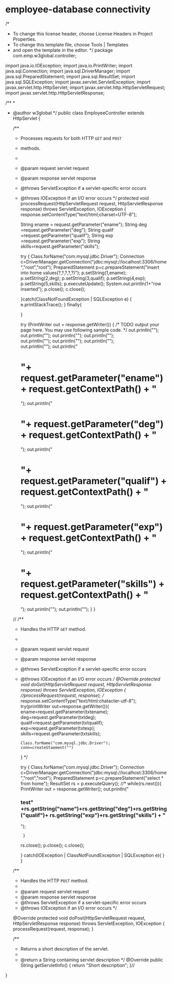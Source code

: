 # employee-database connectivity
  
  /*
 * To change this license header, choose License Headers in Project Properties.
 * To change this template file, choose Tools | Templates
 * and open the template in the editor.
 */
package com.emp.w3global.controller;

import java.io.IOException;
import java.io.PrintWriter;
import java.sql.Connection;
import java.sql.DriverManager;
import java.sql.PreparedStatement;
import java.sql.ResultSet;
import java.sql.SQLException;
import javax.servlet.ServletException;
import javax.servlet.http.HttpServlet;
import javax.servlet.http.HttpServletRequest;
import javax.servlet.http.HttpServletResponse;

/**
 *
 * @author w3global
 */
public class EmployeeController extends HttpServlet {

    /**
     * Processes requests for both HTTP <code>GET</code> and <code>POST</code>
     * methods.
     *
     * @param request servlet request
     * @param response servlet response
     * @throws ServletException if a servlet-specific error occurs
     * @throws IOException if an I/O error occurs
     */
    protected void processRequest(HttpServletRequest request, HttpServletResponse response)
            throws ServletException, IOException {
        response.setContentType("text/html;charset=UTF-8");
        
       String ename =  request.getParameter("ename");
       String deg  =request.getParameter("deg");
       String qualif =request.getParameter("qualif");
       String exp =request.getParameter("exp");
       String skills=request.getParameter("skills");
       
       try
        {
            Class.forName("com.mysql.jdbc.Driver");
            Connection c=DriverManager.getConnection("jdbc:mysql://localhost:3306/home","root","root");
            PreparedStatement p=c.prepareStatement("insert into home values(?,?,?,?,?)");
            p.setString(1,ename);
            p.setString(2,deg);
            p.setString(3,qualif);
            p.setString(4,exp);
            p.setString(5,skills);
            p.executeUpdate();
            System.out.println(1+"row inserted");
            p.close();
            c.close();
            
        }catch(ClassNotFoundException | SQLException e)
        {
                   e.printStackTrace();
        }
       finally{
        
            
       }
        
        
        
        try (PrintWriter out = response.getWriter()) {
            /* TODO output your page here. You may use following sample code. */
            out.println("<!DOCTYPE html>");
            out.println("<html>");
            out.println("<head>");
            out.println("<title>Servlet EmployeeController</title>");            
            out.println("</head>");
            out.println("<head>");
            out.println("<title>Servlet EmployeeController</title>");            
            out.println("<body>");
            out.println("<h1>"+ request.getParameter("ename") + request.getContextPath() + "</h1>");
             out.println("<h1> "+ request.getParameter("deg") + request.getContextPath() + "</h1>");
             out.println("<h1> "+ request.getParameter("qualif") + request.getContextPath() + "</h1>");
              out.println("<h1> "+ request.getParameter("exp") + request.getContextPath() + "</h1>");
               out.println("<h1> "+ request.getParameter("skills") + request.getContextPath() + "</h1>");
            out.println("</body>");
            out.println("</html>");
        }
    }
    
    

    // <editor-fold defaultstate="collapsed" desc="HttpServlet methods. Click on the + sign on the left to edit the code.">
    /**
     * Handles the HTTP <code>GET</code> method.
     *
     * @param request servlet request
     * @param response servlet response
     * @throws ServletException if a servlet-specific error occurs
     * @throws IOException if an I/O error occurs
     */
    @Override
    protected void doGet(HttpServletRequest request, HttpServletResponse response)
            throws ServletException, IOException {
        //processRequest(request, response);
        /*
        response.setContentType("text/html:chatacter-utf-8");
        try(printWriter out=response.getWriter()){
            ename=request.getParameter(txtename);
            deg=request.getParameter(txtdeg);
            qualif=request.getParameter(txtqualif);
            exp=request.getParameter(txtexp);
            skills=request.getParameter(txtskills);
            
           Class.forName("com.mysql.jdbc.Driver");
           conn=createStaement("")
           
            
        }
        */
        
        try
        {
            Class.forName("com.mysql.jdbc.Driver");
            Connection c=DriverManager.getConnection("jdbc:mysql://localhost:3306/home","root","root");
            PreparedStatement p=c.prepareStatement("select * from home");
            ResultSet rs = p.executeQuery();
          //*
            while(rs.next()){
                PrintWriter out = response.getWriter();
                out.println("<h3> test" +rs.getString("name")+rs.getString("deg")+rs.getString("qualif")+ rs.getString("exp")+rs.getString("skills") + "</h3>");
               
                
            }
        rs.close();
            p.close();
            c.close();
            
            
        } catch(IOException | ClassNotFoundException | SQLException e){
        }        
    }

    /**
     * Handles the HTTP <code>POST</code> method.
     *
     * @param request servlet request
     * @param response servlet response
     * @throws ServletException if a servlet-specific error occurs
     * @throws IOException if an I/O error occurs
     */
    
    @Override
    protected void doPost(HttpServletRequest request, HttpServletResponse response)
            throws ServletException, IOException {
        processRequest(request, response);
    }

    /**
     * Returns a short description of the servlet.
     *
     * @return a String containing servlet description
     */
    @Override
    public String getServletInfo() {
        return "Short description";
    }// </editor-fold>

}
